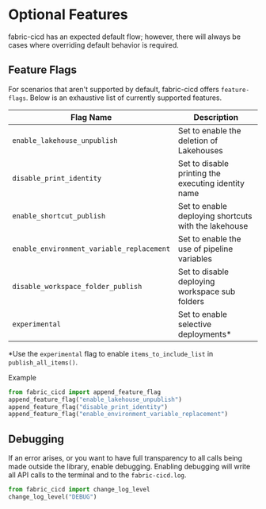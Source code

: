 # Optional Features

fabric-cicd has an expected default flow; however, there will always be cases where overriding default behavior is required.

## Feature Flags

For scenarios that aren't supported by default, fabric-cicd offers `feature-flags`. Below is an exhaustive list of currently supported features.

| Flag Name                                 | Description                                          |
| ----------------------------------------- | ---------------------------------------------------- |
| `enable_lakehouse_unpublish`              | Set to enable the deletion of Lakehouses             |
| `disable_print_identity`                  | Set to disable printing the executing identity name  |
| `enable_shortcut_publish`                 | Set to enable deploying shortcuts with the lakehouse |
| `enable_environment_variable_replacement` | Set to enable the use of pipeline variables          |
| `disable_workspace_folder_publish`        | Set to disable deploying workspace sub folders       |
| `experimental`                            | Set to enable selective deployments\*                |

\*Use the `experimental` flag to enable `items_to_include_list` in `publish_all_items()`.

<span class="md-h3-nonanchor">Example</span>

```python
from fabric_cicd import append_feature_flag
append_feature_flag("enable_lakehouse_unpublish")
append_feature_flag("disable_print_identity")
append_feature_flag("enable_environment_variable_replacement")
```

## Debugging

If an error arises, or you want to have full transparency to all calls being made outside the library, enable debugging. Enabling debugging will write all API calls to the terminal and to the `fabric-cicd.log`.

```python
from fabric_cicd import change_log_level
change_log_level("DEBUG")
```
